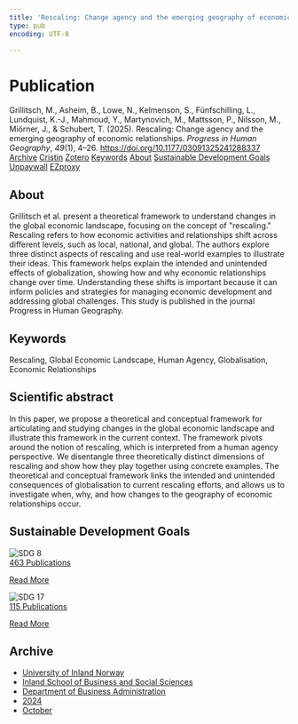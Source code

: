 ```yaml
---
title: 'Rescaling: Change agency and the emerging geography of economic relationships'
type: pub
encoding: UTF-8

---
```

<h1>Publication</h1>
<article id="csl-bib-container-WRSZWR5P" class="csl-bib-container">
  <div class="csl-bib-body"> <div class="csl-entry">Grillitsch, M., Asheim, B., Lowe, N., Kelmenson, S., Fünfschilling, L., Lundquist, K.-J., Mahmoud, Y., Martynovich, M., Mattsson, P., Nilsson, M., Miörner, J., &#38; Schubert, T. (2025). Rescaling: Change agency and the emerging geography of economic relationships. <i>Progress in Human Geography</i>, <i>49</i>(1), 4–26. <a href="https://doi.org/10.1177/03091325241288337">https://doi.org/10.1177/03091325241288337</a></div> </div>
  <div class="csl-bib-buttons">
    <a href="#taxonomy-article-WRSZWR5P" alt="archive" class="csl-bib-button">Archive</a>
    <a href="https://app.cristin.no/results/show.jsf?id=2313402" alt="Cristin" class="csl-bib-button">Cristin</a>
    <a href="http://zotero.org/groups/5881554/items/WRSZWR5P" alt="Zotero" class="csl-bib-button">Zotero</a>
    <a href="#keywords-article-WRSZWR5P" alt="keywords" class="csl-bib-button">Keywords</a>
    <a href="#about-article-WRSZWR5P" alt="about_pub" class="csl-bib-button">About</a>
    <a href="#sdg-article-WRSZWR5P" alt="sdg" class="csl-bib-button">Sustainable Development Goals</a>
    <a href="https://journals.sagepub.com/doi/pdf/10.1177/03091325241288337" alt="Unpaywall" class="csl-bib-button">Unpaywall</a>
    <a href="https://journals.sagepub.com/doi/pdf/10.1177/03091325241288337" alt="EZproxy" class="csl-bib-button">EZproxy</a>
  </div>
  <div id="csl-bib-meta-container-WRSZWR5P"></div>
</article>
<div id="csl-bib-meta-WRSZWR5P" class="csl-bib-meta">
  <article id="about-article-WRSZWR5P" class="about_pub-article">
    <h1>About</h1>
    Grillitsch et al. present a theoretical framework to understand changes in the global economic landscape, focusing on the concept of "rescaling." Rescaling refers to how economic activities and relationships shift across different levels, such as local, national, and global. The authors explore three distinct aspects of rescaling and use real-world examples to illustrate their ideas. This framework helps explain the intended and unintended effects of globalization, showing how and why economic relationships change over time. Understanding these shifts is important because it can inform policies and strategies for managing economic development and addressing global challenges. This study is published in the journal Progress in Human Geography.
  </article>
  <article id="keywords-article-WRSZWR5P" class="keywords-article">
    <h1>Keywords</h1>
    Rescaling, Global Economic Landscape, Human Agency, Globalisation, Economic Relationships
  </article>
  <article id="abstract-article-WRSZWR5P" class="abstract-article">
    <h1>Scientific abstract</h1>
    In this paper, we propose a theoretical and conceptual framework for articulating and studying changes in the global economic landscape and illustrate this framework in the current context. The framework pivots around the notion of rescaling, which is interpreted from a human agency perspective. We disentangle three theoretically distinct dimensions of rescaling and show how they play together using concrete examples. The theoretical and conceptual framework links the intended and unintended consequences of globalisation to current rescaling efforts, and allows us to investigate when, why, and how changes to the geography of economic relationships occur.
  </article>
  <article id="sdg-article-WRSZWR5P" class="sdg-article">
    <h1>Sustainable Development Goals</h1>
    <div class="sdg-container"><div id="sdg8" class="sdg">
        <img src="{{< params subfolder >}}images/sdg/sdg08_en.png" class="image" alt="SDG 8">
        <div class="sdg-overlay">
          <a href="{{< params subfolder >}}en/archive/?sdg=8#archive" class="sdg-publication-count"><span>463</span> Publications</a>
          <p><a href="https://sdgs.un.org/goals/goal8" class="sdg-read-more">Read More</a></p>
        </div>
      </div> <div id="sdg17" class="sdg">
        <img src="{{< params subfolder >}}images/sdg/sdg17_en.png" class="image" alt="SDG 17">
        <div class="sdg-overlay">
          <a href="{{< params subfolder >}}en/archive/?sdg=17#archive" class="sdg-publication-count"><span>115</span> Publications</a>
          <p><a href="https://sdgs.un.org/goals/goal17" class="sdg-read-more">Read More</a></p>
        </div>
      </div></div>
  </article>
  <article id="taxonomy-article-WRSZWR5P" class="taxonomy-article">
    <h1>Archive</h1>
    <ul>
      <li><a href="{{< params subfolder >}}en/archive/?key=3DCRN523">University of Inland Norway</a></li>
      <li><a href="{{< params subfolder >}}en/archive/?key=DU8Q9LN9">Inland School of Business and Social Sciences</a></li>
      <li><a href="{{< params subfolder >}}en/archive/?key=3IQA89I8">Department of Business Administration</a></li>
      <li><a href="{{< params subfolder >}}en/archive/?key=ZM8AGK3A">2024</a></li>
      <li><a href="{{< params subfolder >}}en/archive/?key=P2QEXFCS">October</a></li>
    </ul>
  </article>
</div>
